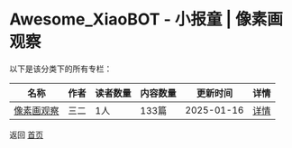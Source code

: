 # Awesome_XiaoBOT - 小报童 | 像素画观察

以下是该分类下的所有专栏：

| 名称 | 作者 | 读者数量 | 内容数量 | 更新时间 | 详情 |
|------|------|----------|----------|----------|------|
| [像素画观察](https://xiaobot.net/p/pixelart?refer=0b133df9-27dc-423b-8101-639049001c13) | 三二 | 1人 | 133篇 |  2025-01-16 | [详情](data/pixelart.md) |


返回 [首页](../README.md)
